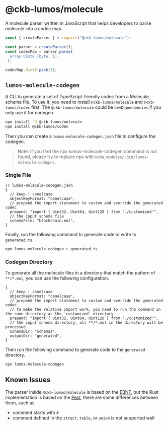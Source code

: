 # @ckb-lumos/molecule

A molecule parser written in JavaScript that helps developers to parse molecule into a codec map.

```js
const { createParser } = require("@ckb-lumos/molecule");

const parser = createParser();
const codecMap = parser.parse(`
  array Uint8 [byte; 1];
`);

codecMap.Uint8.pack(1);
```

## `lumos-molecule-codegen`

A CLI to generate a set of TypeScript-friendly codec from a Molecule schema file.
To use it, you need to install `@ckb-lumos/molecule` and `@ckb-lumos/codec` first. The `@ckb-lumos/molecule` could be `devDependencies` if you only use it for codegen.

```sh
npm install -D @ckb-lumos/molecule
npm install @ckb-lumos/codec
```

Then you can create a `lumos-molecule-codegen.json` file to configure the codegen.

> Note: if you find the npx lumos-molecule-codegen command is not found, please try to replace npx with `node_modules/.bin/lumos-molecule-codegen`.

### Single File

```json5
// lumos-molecule-codegen.json
{
  // keep | camelcase
  objectKeyFormat: "camelcase",
  // prepend the import statement to custom and override the generated codec
  prepend: "import { Uint32, Uint64, Uint128 } from './customized'",
  // the input schema file
  schemaFile: "blockchain.mol",
}
```

Finally, run the following command to generate code to write to `generated.ts`.

```sh
npx lumos-molecule-codegen > generated.ts
```

### Codegen Directory

To generate all the molecule files in a directory that match the pattern of `**/*.mol`, you can use the following configuration.

```json5
{
  // keep | camelcase
  objectKeyFormat: "camelcase",
  // prepend the import statement to custom and override the generated codec
  // to make the relative import work, you need to run the command in the same directory as the `customized` directory
  prepend: "import { Uint32, Uint64, Uint128 } from './customized'",
  // the input schema directory, all **/*.mol in the directory will be processed
  schemaDir: "schemas",
  outputDir: "generated",
}
```

Then run the following command to generate code to the `generated` directory.

```sh
npx lumos-molecule-codegen
```

## Known Issues

The parser inside `@ckb-lumos/molecule` is based on the [EBNF](https://github.com/nervosnetwork/molecule/blob/37748b1124181a3260a0668693c43c8d38c98723/docs/grammar/grammar.ebnf), but the Rust implementation is based on the [Pest](https://github.com/nervosnetwork/molecule/blob/37748b1124181a3260a0668693c43c8d38c98723/tools/codegen/src/grammar.pest), there are some differences between them, such as

- comment starts with `#`
- comment defined in the `struct`, `table`, or `union` is not supported well
